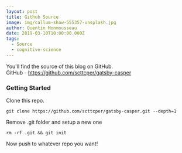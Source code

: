 ```yaml
---
layout: post
title: Github Source
image: img/callum-shaw-555357-unsplash.jpg
author: Quentin Monmousseau
date: 2019-03-10T10:00:00.000Z
tags:
  - Source
  - cognitive-science
---
```


You'll find the source of this blog on GitHub.  
GitHub - https://github.com/scttcper/gatsby-casper

### Getting Started

Clone this repo.

```
git clone https://github.com/scttcper/gatsby-casper.git --depth=1
```

Remove .git folder and setup a new one

```
rm -rf .git && git init
```

Now push to whatever repo you want!
